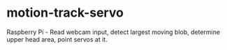 motion-track-servo
==================

Raspberry Pi - Read webcam input, detect largest moving blob, determine upper head area, point servos at it.
